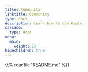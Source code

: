 ```yaml
---
title: Community
linktitle: Community
type: docs
description: Learn how to use Keptn.
cascade:
  type: docs
menu:
  main:
    weight: 20
hidechildren: true
---
```


{{% readfile "README.md" %}}
